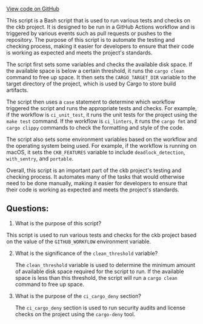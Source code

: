 [View code on GitHub](https://github.com/nervosnetwork/ckb/blob/develop/devtools/ci/ci_main.sh)

This script is a Bash script that is used to run various tests and checks on the ckb project. It is designed to be run in a GitHub Actions workflow and is triggered by various events such as pull requests or pushes to the repository. The purpose of this script is to automate the testing and checking process, making it easier for developers to ensure that their code is working as expected and meets the project's standards.

The script first sets some variables and checks the available disk space. If the available space is below a certain threshold, it runs the `cargo clean` command to free up space. It then sets the `CARGO_TARGET_DIR` variable to the target directory of the project, which is used by Cargo to store build artifacts.

The script then uses a `case` statement to determine which workflow triggered the script and runs the appropriate tests and checks. For example, if the workflow is `ci_unit_test`, it runs the unit tests for the project using the `make test` command. If the workflow is `ci_linters`, it runs the `cargo fmt` and `cargo clippy` commands to check the formatting and style of the code.

The script also sets some environment variables based on the workflow and the operating system being used. For example, if the workflow is running on macOS, it sets the `CKB_FEATURES` variable to include `deadlock_detection`, `with_sentry`, and `portable`.

Overall, this script is an important part of the ckb project's testing and checking process. It automates many of the tasks that would otherwise need to be done manually, making it easier for developers to ensure that their code is working as expected and meets the project's standards.
## Questions:
 1. What is the purpose of this script?

   This script is used to run various tests and checks for the ckb project based on the value of the `GITHUB_WORKFLOW` environment variable.

2. What is the significance of the `clean_threshold` variable?

   The `clean_threshold` variable is used to determine the minimum amount of available disk space required for the script to run. If the available space is less than this threshold, the script will run a `cargo clean` command to free up space.

3. What is the purpose of the `ci_cargo_deny` section?

   The `ci_cargo_deny` section is used to run security audits and license checks on the project using the `cargo-deny` tool.
